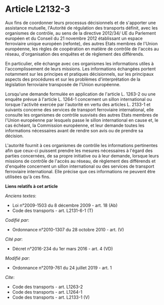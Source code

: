 # Article L2132-3

Aux fins de coordonner leurs processus décisionnels et de s'apporter une assistance mutuelle, l'Autorité de régulation des
transports définit, avec les organismes de contrôle, au sens de la directive 2012/34/ UE du Parlement européen et du Conseil
du 21 novembre 2012 établissant un espace ferroviaire unique européen (refonte), des autres Etats membres de l'Union
européenne, les règles de coopération en matière de contrôle de l'accès au réseau, d'organisation des enquêtes et de
règlement des différends. 

En particulier, elle échange avec ces organismes les informations utiles à l'accomplissement de leurs missions. Les
informations échangées portent notamment sur les principes et pratiques décisionnels, sur les principaux aspects des
procédures et sur les problèmes d'interprétation de la législation ferroviaire transposée de l'Union européenne. 

Lorsqu'une demande formulée en application de l'article L. 1263-2 ou une enquête prévue à l'article L. 1264-1 concernent un
sillon international ou lorsque l'activité exercée par l'autorité en vertu des articles L. 2133-1 et suivants concerne des
services de transport ferroviaire international, elle consulte les organismes de contrôle susvisés des autres Etats membres
de l'Union européenne par lesquels passe le sillon international en cause et, le cas échéant, la Commission européenne, et
leur demande toutes les informations nécessaires avant de rendre son avis ou de prendre sa décision. 

L'autorité fournit à ces organismes de contrôle les informations pertinentes afin que ceux-ci puissent prendre les mesures
nécessaires à l'égard des parties concernées, de sa propre initiative ou à leur demande, lorsque leurs missions de contrôle
de l'accès au réseau, de règlement des différends et d'enquête concernent un sillon international ou des services de
transport ferroviaire international. Elle précise que ces informations ne peuvent être utilisées qu'à ces fins.

**Liens relatifs à cet article**

_Anciens textes_:

  - Loi n°2009-1503 du 8 décembre 2009 - art. 18 (Ab)
  - Code des transports - art. L2131-6-1 (T)

_Codifié par_:

  - Ordonnance n°2010-1307 du 28 octobre 2010 - art. (V)

_Cité par_:

  - Décret n°2016-234 du 1er mars 2016 - art. 4 (VD)

_Modifié par_:

  - Ordonnance n°2019-761 du 24 juillet 2019 - art. 1

_Cite_:

  - Code des transports - art. L1263-2
  - Code des transports - art. L1264-1
  - Code des transports - art. L2133-1 (V)
